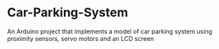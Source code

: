 # Car-Parking-System
An Arduino project that implements a model of car parking system using proximity sensors, servo motors and an LCD screen
